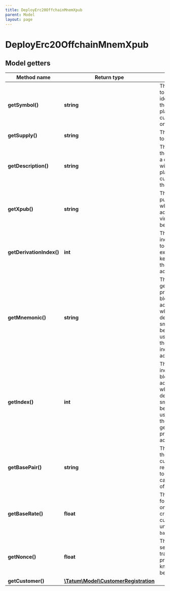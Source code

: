 ```yaml
---
title: DeployErc20OffchainMnemXpub
parent: Model
layout: page
---
```


# DeployErc20OffchainMnemXpub

## Model getters

Method name | Return type | Description | Notes
------------ | ------------- | ------------- | -------------
**getSymbol()** | **string** | The name of the token; used as an identifier within the Tatum platform and as a currency symbol on the blockchain | ex.: `MY_TOKEN`
**getSupply()** | **string** | The supply of the token | ex.: `10000000`
**getDescription()** | **string** | The description of the token; used as a description within the Tatum platform and as a currency name on the blockchain | ex.: `My Public Token`
**getXpub()** | **string** | The extended public key from which a deposit address for the virtual account will be generated | ex.: `xpub6EsCk1uU6cJzqvP9CdsTiJwT2rF748YkPnhv5Qo8q44DG7nn2vbyt48YRsNSUYS44jFCW9gwvD9kLQu9AuqXpTpM1c5hgg9PsuBLdeNncid`
**getDerivationIndex()** | **int** | The derivation index to use together with the extended public key to generate the deposit address | ex.: `0`
**getMnemonic()** | **string** | The mnemonic to generate the private key for the blockchain address from which the fee for deploying the smart contract will be deducted; is used together with the derivation index of this address | ex.: `urge pulp usage sister evidence arrest palm math please chief egg abuse`
**getIndex()** | **int** | The derivation index of the blockchain address from which the fee for deploying the smart contract will be deducted; is used together with the mnemonic to generate the private key for this address | ex.: `0`
**getBasePair()** | **string** | The base pair for the virtual currency that represents the token; used to calculate the value of a transaction | ex.: `EUR`
**getBaseRate()** | **float** | The exchange rate for the base pair; one unit of the created virtual currency equals 1 unit of <code>basePair</code>*<code>baseRate</code> | ex.: `1` [optional] [default to 1]
**getNonce()** | **float** | The nonce to be set to the transaction; if not present, the last known nonce will be used | ex.: `null` [optional]
**getCustomer()** | [**\Tatum\Model\CustomerRegistration**](../CustomerRegistration) |  | ex.: `null` [optional]

